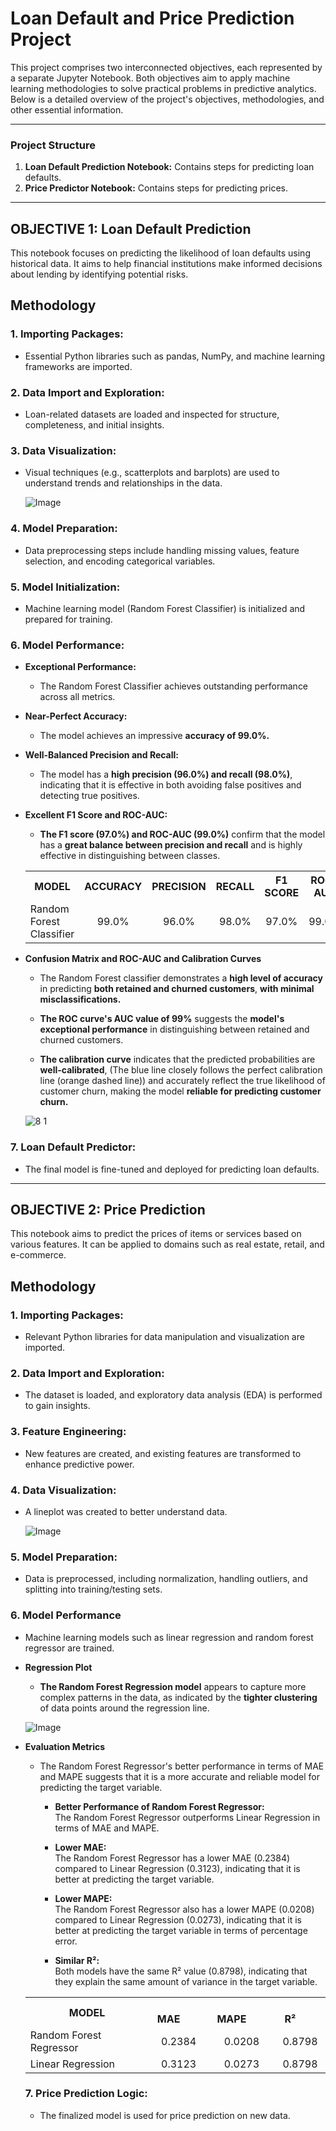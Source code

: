 # Loan Default and Price Prediction Project

This project comprises two interconnected objectives, each represented by a separate Jupyter Notebook. Both objectives aim to apply machine learning methodologies to solve practical problems in predictive analytics. Below is a detailed overview of the project's objectives, methodologies, and other essential information.

---

### Project Structure
1. **Loan Default Prediction Notebook:** Contains steps for predicting loan defaults.
2. **Price Predictor Notebook:** Contains steps for predicting prices.

---

## OBJECTIVE 1: Loan Default Prediction

This notebook focuses on predicting the likelihood of loan defaults using historical data. It aims to help financial institutions make informed decisions about lending by identifying potential risks.

## Methodology
### 1. **Importing Packages:**
   - Essential Python libraries such as pandas, NumPy, and machine learning frameworks are imported.

### 2. **Data Import and Exploration:**
   - Loan-related datasets are loaded and inspected for structure, completeness, and initial insights.

### 3. **Data Visualization:**
   - Visual techniques (e.g., scatterplots and barplots) are used to understand trends and relationships in the data.
  
     ![Image](https://github.com/user-attachments/assets/2ea80257-93ba-4dbc-81e2-f7fe2bfdf705)

### 4. **Model Preparation:**
   - Data preprocessing steps include handling missing values, feature selection, and encoding categorical variables.

### 5. **Model Initialization:**
   - Machine learning model (Random Forest Classifier) is initialized and prepared for training.

### 6. **Model Performance:**
 - **Exceptional Performance:**  
     - The Random Forest Classifier achieves outstanding performance across all metrics.

 - **Near-Perfect Accuracy:**  
     - The model achieves an impressive **accuracy of 99.0%.**

 - **Well-Balanced Precision and Recall:**  
     - The model has a **high precision (96.0%) and recall (98.0%)**, indicating that it is effective in both avoiding false positives and detecting true positives.

 - **Excellent F1 Score and ROC-AUC:**  
     - **The F1 score (97.0%) and ROC-AUC (99.0%)** confirm that the model has a **great balance between precision and recall** and is highly effective in distinguishing between classes. <p>

   <table align="center">
    <tr>
       <th>MODEL</th>
       <th>ACCURACY</th>
       <th>PRECISION</th>
       <th>RECALL</th>
       <th>F1 SCORE</th>
       <th>ROC-AUC</th>
    </tr>
    <tr>
       <td>Random Forest Classifier</td>
       <td align="center">99.0%</td>
       <td align="center">96.0%</td>
       <td align="center">98.0%</td>
       <td align="center">97.0%</td>
       <td align="center">99.0%</td>
    </tr>
   </table>

 -  **Confusion Matrix and  ROC-AUC and Calibration Curves**  
    - The Random Forest classifier demonstrates a **high level of accuracy** in predicting **both retained and churned customers**, **with minimal misclassifications.** 

    - **The ROC curve's AUC value of 99%** suggests the **model's exceptional performance** in distinguishing between retained and churned customers.

    - **The calibration curve** indicates that the predicted probabilities are **well-calibrated**, (The blue line closely follows the perfect calibration line (orange dashed line)) and accurately reflect the true likelihood of customer churn, making the model **reliable for predicting customer churn.**

    ![8 1](https://github.com/user-attachments/assets/09c06986-6992-4558-aee6-58905a93bfc1)

### 7. **Loan Default Predictor:**
   - The final model is fine-tuned and deployed for predicting loan defaults.

---

## OBJECTIVE 2: Price Prediction
This notebook aims to predict the prices of items or services based on various features. It can be applied to domains such as real estate, retail, and e-commerce.

## Methodology
### 1. **Importing Packages:**
   - Relevant Python libraries for data manipulation and visualization are imported.

### 2. **Data Import and Exploration:**
   - The dataset is loaded, and exploratory data analysis (EDA) is performed to gain insights.

### 3. **Feature Engineering:**
   - New features are created, and existing features are transformed to enhance predictive power.

### 4. **Data Visualization:**
   - A lineplot was created to better understand data.
  
     ![Image](https://github.com/user-attachments/assets/216051a0-fa28-43c8-b152-6136abc23793)

### 5. **Model Preparation:**
   - Data is preprocessed, including normalization, handling outliers, and splitting into training/testing sets.

### 6. **Model Performance**
 - Machine learning models such as linear regression and random forest regressor are trained.
 
 - **Regression Plot**    
    - **The Random Forest Regression model** appears to capture more complex patterns in the data, as indicated by the **tighter clustering** of data points around the regression line. 

    ![Image](https://github.com/user-attachments/assets/da7eef4f-ef60-4238-9046-ffad1ea9c150)
 
 - **Evaluation Metrics**
    - The Random Forest Regressor's better performance in terms of MAE and MAPE suggests that it is a more accurate and reliable model for predicting the target variable.

       - **Better Performance of Random Forest Regressor:**  
         The Random Forest Regressor outperforms Linear Regression in terms of MAE and MAPE.

       - **Lower MAE:**  
         The Random Forest Regressor has a lower MAE (0.2384) compared to Linear Regression (0.3123), indicating that it is better at predicting the target variable.

       - **Lower MAPE:**  
         The Random Forest Regressor also has a lower MAPE (0.0208) compared to Linear Regression (0.0273), indicating that it is better at predicting the target variable in terms of percentage error.
         
       - **Similar R²:**  
         Both models have the same R² value (0.8798), indicating that they explain the same amount of variance in the target variable.<p>

   <table align="center">
      <tr>
       <th>MODEL</th>
       <th>&emsp;&emsp;MAE&emsp;&emsp;</th>
       <th>&emsp;&emsp;MAPE&emsp;&emsp;</th>
       <th>&emsp;&emsp;R²&emsp;&emsp;</th>
    </tr>
    <tr>
       <td>Random Forest Regressor&emsp;&emsp;&emsp;&emsp;</td>
       <td align="center">0.2384</td>
       <td align="center">0.0208</td>
       <td align="center">0.8798</td>
    </tr>
    <tr>
       <td>Linear Regression</td>
       <td align="center">0.3123</td>
       <td align="center">0.0273</td>
       <td align="center">0.8798</td>
    </tr>
  </table>

### 7. **Price Prediction Logic:**
   - The finalized model is used for price prediction on new data.

